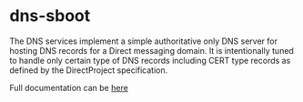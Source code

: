 # dns-sboot
The DNS services implement a simple authoritative only DNS server for hosting DNS records for a Direct messaging domain. It is intentionally tuned to handle only certain type of DNS records including CERT type records as defined by the DirectProject specification.

Full documentation can be [here](https://directprojectjavari.github.io/dns/)
